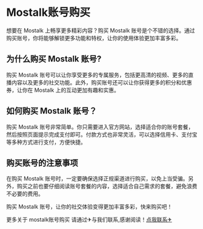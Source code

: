 # Mostalk账号购买

想要在 Mostalk 上畅享更多精彩内容？购买 Mostalk 账号是个不错的选择。通过购买账号，你将能够解锁更多功能和特权，让你的使用体验更加丰富多彩。

## 为什么购买 Mostalk 账号?

购买 Mostalk 账号可以让你享受更多的专属服务，包括更高清的视频、更多的直播内容以及更多的社交功能。此外，购买账号还可以让你获得更多的积分和优惠券，让你在 Mostalk 上的互动更加有趣和实惠。

## 如何购买 Mostalk 账号？

购买 Mostalk 账号非常简单。你只需要进入官方网站，选择适合你的账号套餐，然后按照页面提示完成支付即可。付款方式也非常灵活，可以选择信用卡、支付宝等多种方式进行支付，方便快捷。

## 购买账号的注意事项

在购买 Mostalk 账号时，一定要确保选择正规渠道进行购买，以免上当受骗。另外，购买之前也要仔细阅读账号套餐的内容，选择适合自己需求的套餐，避免浪费不必要的费用。

购买 Mostalk 账号，让你的社交体验变得更加丰富多彩，快来购买吧！

更多关于 mostalk账号购买 请通过✈与我们联系,感谢阅读！[点我联系✈](https://faq.G208.com)